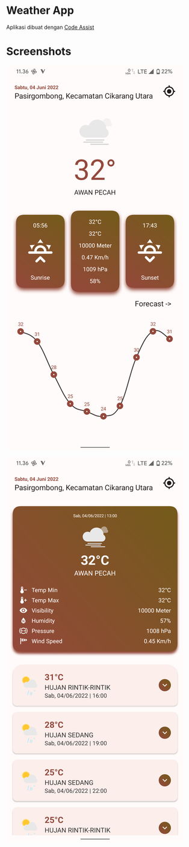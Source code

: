 # Weather App

  

 Aplikasi dibuat dengan [Code Assist](https://github.com/tyron12233/CodeAssist) 

  

 # Screenshots 

 ![Alt text](/app/screenshot/1.png?raw=true)

 ![Alt text](/app/screenshot/2.png?raw=true)

